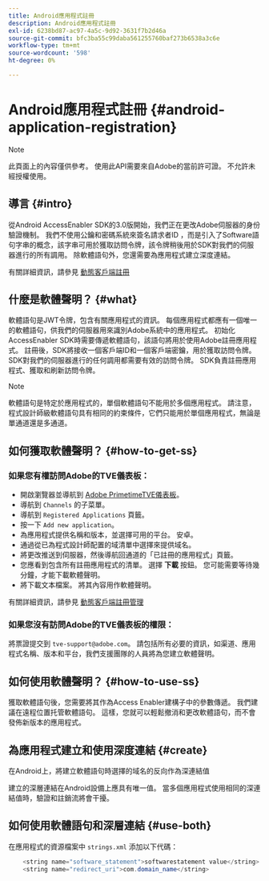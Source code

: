 ```yaml
---
title: Android應用程式註冊
description: Android應用程式註冊
exl-id: 6238bd87-ac97-4a5c-9d92-3631f7b2d46a
source-git-commit: bfc3ba55c99daba561255760baf273b6538a3c6e
workflow-type: tm+mt
source-wordcount: '598'
ht-degree: 0%

---
```


# Android應用程式註冊 {#android-application-registration}

>[!NOTE]
>
>此頁面上的內容僅供參考。 使用此API需要來自Adobe的當前許可證。 不允許未經授權使用。

## 導言 {#intro}

從Android AccessEnabler SDK的3.0版開始，我們正在更改Adobe伺服器的身份驗證機制。 我們不使用公鑰和密碼系統來簽名請求者ID ，而是引入了Software語句字串的概念，該字串可用於獲取訪問令牌，該令牌稍後用於SDK對我們的伺服器進行的所有調用。 除軟體語句外，您還需要為應用程式建立深度連結。

有關詳細資訊，請參見 [動態客戶端註冊](/help/authentication/dynamic-client-registration.md)

## 什麼是軟體聲明？ {#what}

軟體語句是JWT令牌，包含有關應用程式的資訊。 每個應用程式都應有一個唯一的軟體語句，供我們的伺服器用來識別Adobe系統中的應用程式。 初始化AccessEnabler SDK時需要傳遞軟體語句，該語句將用於使用Adobe註冊應用程式。 註冊後，SDK將接收一個客戶端ID和一個客戶端密鑰，用於獲取訪問令牌。 SDK對我們的伺服器進行的任何調用都需要有效的訪問令牌。 SDK負責註冊應用程式、獲取和刷新訪問令牌。

>[!NOTE]
>
>軟體語句是特定於應用程式的，單個軟體語句不能用於多個應用程式。 請注意，程式設計師級軟體語句具有相同的約束條件，它們只能用於單個應用程式，無論是單通道還是多通道。

## 如何獲取軟體聲明？ {#how-to-get-ss}

### 如果您有權訪問Adobe的TVE儀表板：

* 開啟瀏覽器並導航到 [Adobe PrimetimeTVE儀表板](https://console.auth.adobe.com)。
* 導航到 `Channels` 的子菜單。
* 導航到 `Registered Applications` 頁籤。
* 按一下 `Add new application`。
* 為應用程式提供名稱和版本，並選擇可用的平台。 安卓。
* 通過從已為程式設計師配置的域清單中選擇來提供域名。
* 將更改推送到伺服器，然後導航回通道的「已註冊的應用程式」頁籤。
* 您應看到包含所有註冊應用程式的清單。 選擇 **下載** 按鈕。 您可能需要等待幾分鐘，才能下載軟體聲明。
* 將下載文本檔案。 將其內容用作軟體聲明。

有關詳細資訊，請參見 [動態客戶端註冊管理](/help/authentication/dynamic-client-registration-management.md)

### 如果您沒有訪問Adobe的TVE儀表板的權限：

將票證提交到 `tve-support@adobe.com`。 請包括所有必要的資訊，如渠道、應用程式名稱、版本和平台，我們支援團隊的人員將為您建立軟體聲明。

## 如何使用軟體聲明？ {#how-to-use-ss}

獲取軟體語句後，您需要將其作為Access Enabler建構子中的參數傳遞。 我們建議在遠程位置托管軟體語句。 這樣，您就可以輕鬆撤消和更改軟體語句，而不會發佈新版本的應用程式。

## 為應用程式建立和使用深度連結 {#create}

在Android上，將建立軟體語句時選擇的域名的反向作為深連結值

建立的深層連結在Android設備上應具有唯一值。 當多個應用程式使用相同的深連結值時，驗證和註銷流將會干擾。

## 如何使用軟體語句和深層連結 {#use-both}

在應用程式的資源檔案中 `strings.xml` 添加以下代碼：

```JAVA
    <string name="software_statement">softwarestatement value</string>
    <string name="redirect_uri">com.domain_name</string>
```
